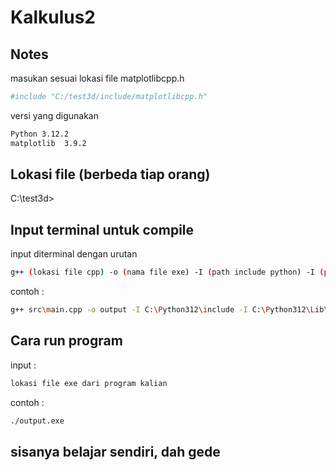 # Kalkulus2
## Notes
masukan sesuai lokasi file matplotlibcpp.h
``` bash
#include "C:/test3d/include/matplotlibcpp.h"
```

versi yang digunakan
``` bash
Python 3.12.2
matplotlib  3.9.2
```

## Lokasi file (berbeda tiap orang) 
C:\test3d>

## Input terminal untuk compile
input diterminal dengan urutan 

```bash
g++ (lokasi file cpp) -o (nama file exe) -I (path include python) -I (path ke arrayobject.h) -I (lokasi matplotlibcpp.h) -L (path libs python) -l(versi python kalian)
```

contoh :

```bash
g++ src\main.cpp -o output -I C:\Python312\include -I C:\Python312\Lib\site-packages\numpy\_core\include -I C:\test3d\include -L C:\Python312\libs -lpython312
```

## Cara run program
input :

```bash
lokasi file exe dari program kalian
```

contoh :

```bash
./output.exe
```


## sisanya belajar sendiri, dah gede